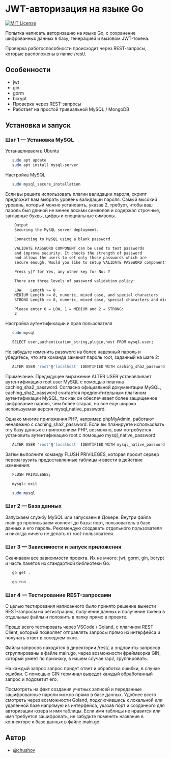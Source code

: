 
# JWT-авторизация на языке Go
[![MIT License](https://img.shields.io/badge/License-MIT-green.svg)](https://choosealicense.com/licenses/mit/)

Попытка написать авторизацию на языке Go, с сохранение шифрованных данных в базу, генерацией и вызовом JWT-токена.

Проверка работоспособности происходит через REST-запросы, которые расположены в папке /rest/.



## Особенности

- jwt
- gin
- gorm
- bcrypt
- Проверка через REST-запросы
- Работает на простой тривиальной MySQL / MongoDB


## Установка и запуск

### Шаг 1 — Установка MySQL

Устанавливаем в Ubuntu

```bash
   sudo apt update
   sudo apt install mysql-server
```
Настройка MySQL
```bash
   sudo mysql_secure_installation
```
Если вы решите использовать плагин валидации пароля, скрипт предложит вам выбрать уровень валидации пароля. Самый высокий уровень, который можно установить, указав 2, требует, чтобы ваш пароль был длиной не менее восьми символов и содержал строчные, заглавные буквы, цифры и специальные символы.
```bash
    Output
    Securing the MySQL server deployment.

    Connecting to MySQL using a blank password.

    VALIDATE PASSWORD COMPONENT can be used to test passwords
    and improve security. It checks the strength of password
    and allows the users to set only those passwords which are
    secure enough. Would you like to setup VALIDATE PASSWORD component?

    Press y|Y for Yes, any other key for No: Y

    There are three levels of password validation policy:

    LOW    Length >= 8
    MEDIUM Length >= 8, numeric, mixed case, and special characters
    STRONG Length >= 8, numeric, mixed case, special characters and dictionary                  file

    Please enter 0 = LOW, 1 = MEDIUM and 2 = STRONG:
    2
```
Настройка аутентификации и прав пользователя
```bash
   sudo mysql
```
```bash
   SELECT user,authentication_string,plugin,host FROM mysql.user;
```
Не забудьте изменить password​​​ на более надежный пароль и убедитесь, что эта команда заменит пароль root, заданный на шаге 2:
```bash
   ALTER USER 'root'@'localhost' IDENTIFIED WITH caching_sha2_password BY 'password';
```
Примечание. Предыдущее выражение ALTER USER устанавливает аутентификацию root user MySQL с помощью плагина caching_sha2_password​​. Согласно официальной документации MySQL, caching_sha2_password​​​ считается предпочтительным плагином аутентификации MySQL, так как он обеспечивает более защищенное шифрование пароля, чем более старая, но все еще широко используемая версия mysql_native_password.

Однако многие приложения PHP, например phpMyAdmin, работают ненадежно с caching_sha2_password. Если вы планируете использовать эту базу данных с приложением PHP, возможно, вам потребуется установить аутентификацию root с помощью mysql_native_password​​:

```bash
   ALTER USER 'root'@'localhost' IDENTIFIED WITH mysql_native_password BY 'password';
```
Затем выполните команду FLUSH PRIVILEGES, которая просит сервер перезагрузить предоставленные таблицы и ввести в действие изменения:
```bash
   FLUSH PRIVILEGES;
```
```bash
   mysql> exit
```
```bash
   sudo mysql
```

### Шаг 2 — База данных

Запускаем службу MySQL или запускаем в Докере. Внутри файла main.go прописываем коннект до базы: порт, пользователь в базе данных и его пароль. Рекомендую создавать отдельного пользователя и никогда ничего не делать от root-пользователя.

### Шаг 3 — Зависимости и запуск приложения

Скачиваем все зависимости проекта. Их не много: jwt, gorm, gin, bcrypt и часть пакетов из стандартной библиотеки Go.

```bash
   go get .
```
```bash
   go run .
```

### Шаг 4 — Тестирование REST-запросами

С целью тестирования написанного было принято решение вынести REST-запросы на регистрацию, получение данных и получение токена в отдельные файлы и положить в папку прямо в проекте.

Проще всего тестировать через VSCode \ Goland, с плагином REST Client, который позволяет отправлять запросы прямо из интерфейса и получать ответ в соседнем окне.

Файлы запросов находятся в директории /rest/, а эндпоинты запросов сгруппированы в файле main.go, через возможности фреймворка GIN, который умеет по признаку, в нашем случае /api/, группировать.

На каждый запрос запрос придет ответ и обработка ошибки, в случае ошибки. С помощью GIN терминал выведет каждый обработанный запрос и подсветит его.

Посмотреть на факт создания учетных записей и переданные зашифрованные пароли можно прямо в базе данных. Удобнее всего смотреть через возможности Goland, подключившись к локальной или удаленной базе напрямую из интерфейса, указав порт и созданного для авторизации юзера и имя таблицы. Если имя таблицы не нравится или имя требуется зашифровать, не забудьте поменять название в коннекторе к базе данных в файле main.go.
## Автор

- [@chushov](https://www.github.com/chushov)


